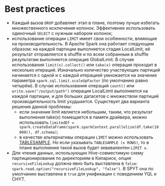 # Best practices

- Каждый вызов `DROP` добавляет этап в плане, поэтому лучше избегать множественного исключения колонок. Эффективнее использовать одиночный `SELECT` с нужным набором колонок;
- использование операции `LIMIT` имеет свои особенности, влияющие на производительность. В Apache Spark она работает следующим образом: на каждой партиции выполняется стадия LocalLimit, её результат отправляется в shuffle и по всем собранным в shuffle результатам выполняется операция GlobalLimit. В случае использования `limit(x).collect()` или `take(x)` операция проходит в несколько итераций. Изначально количество участвующих партиций начинается с одной и с каждой итерацией умножается на значение параметра `spark.sql.limit.scaleUpFactor` (по умолчанию равно четырём). В случае использования операций `count()` или `write.save("/output/path")` операция LocalLimit выполняется на каждой партиции, и для больших датасетов с множеством партиций производительность limit ухудшается. Существует два варианта решения данной проблемы:
    - если значение limit является небольшим, таким, что результат выполнения take(x) помещается в памяти драйвера, можно использовать `limitedDf = spark.createDataFrame(spark.sparkContext.parallelize(df.take(10000)), df.schema)`;
    - в качестве альтернативы операции `LIMIT` можно использовать [TABLESAMPLE](https://spark.apache.org/docs/latest/sql-ref-syntax-qry-select-sampling.html). Но если указывать `TABLESAMPLE (x ROWS)`, то в плане выполнения такой вызов будет эквивалентен `LIMIT x`.
- Для чтения данных, использующих Hive-совместимую схему партиционирования по директориям в Кипарисе, опция `recursiveFileLookup` должна явно быть выставлена в `false`: `spark.read.option("recursiveFileLookup", "false")`. В SPYT она по умолчанию выставлена в `true` для унификации с поведением YQL и CHYT.
